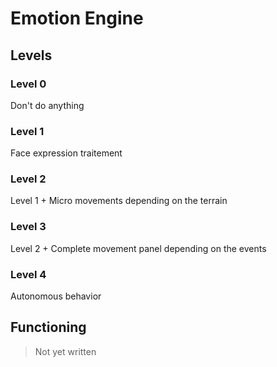# Emotion Engine

## Levels

### Level 0

Don't do anything

### Level 1

Face expression traitement

### Level 2

Level 1 + Micro movements depending on the terrain

### Level 3

Level 2 + Complete movement panel depending on the events

### Level 4

Autonomous behavior

## Functioning

> Not yet written